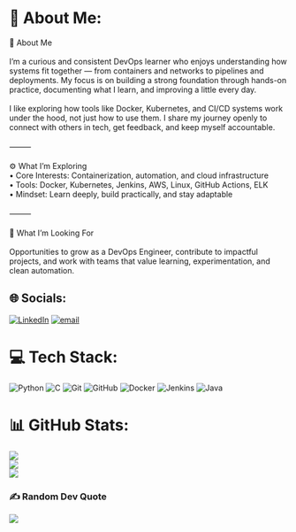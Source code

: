 # 💫 About Me:
👋 About Me<br><br>I’m a curious and consistent DevOps learner who enjoys understanding how systems fit together — from containers and networks to pipelines and deployments. My focus is on building a strong foundation through hands-on practice, documenting what I learn, and improving a little every day.<br><br>I like exploring how tools like Docker, Kubernetes, and CI/CD systems work under the hood, not just how to use them. I share my journey openly to connect with others in tech, get feedback, and keep myself accountable.<br><br>⸻<br><br>⚙️ What I’m Exploring<br>	•	Core Interests: Containerization, automation, and cloud infrastructure<br>	•	Tools: Docker, Kubernetes, Jenkins, AWS, Linux, GitHub Actions, ELK<br>	•	Mindset: Learn deeply, build practically, and stay adaptable<br><br>⸻<br><br>🎯 What I’m Looking For<br><br>Opportunities to grow as a DevOps Engineer, contribute to impactful projects, and work with teams that value learning, experimentation, and clean automation.


## 🌐 Socials:
[![LinkedIn](https://img.shields.io/badge/LinkedIn-%230077B5.svg?logo=linkedin&logoColor=white)](https://linkedin.com/in/adilk3682) [![email](https://img.shields.io/badge/Email-D14836?logo=gmail&logoColor=white)](mailto:adilk81054@gmail.com) 

# 💻 Tech Stack:
![Python](https://img.shields.io/badge/python-3670A0?style=flat-square&logo=python&logoColor=ffdd54) ![C](https://img.shields.io/badge/c-%2300599C.svg?style=flat-square&logo=c&logoColor=white) ![Git](https://img.shields.io/badge/git-%23F05033.svg?style=flat-square&logo=git&logoColor=white) ![GitHub](https://img.shields.io/badge/github-%23121011.svg?style=flat-square&logo=github&logoColor=white) ![Docker](https://img.shields.io/badge/docker-%230db7ed.svg?style=flat-square&logo=docker&logoColor=white) ![Jenkins](https://img.shields.io/badge/jenkins-%232C5263.svg?style=flat-square&logo=jenkins&logoColor=white) ![Java](https://img.shields.io/badge/java-%23ED8B00.svg?style=flat-square&logo=openjdk&logoColor=white)
# 📊 GitHub Stats:
![](https://github-readme-stats.vercel.app/api?username=adil-khan-723&theme=dark&hide_border=false&include_all_commits=false&count_private=false)<br/>
![](https://nirzak-streak-stats.vercel.app/?user=adil-khan-723&theme=dark&hide_border=false)<br/>
![](https://github-readme-stats.vercel.app/api/top-langs/?username=adil-khan-723&theme=dark&hide_border=false&include_all_commits=false&count_private=false&layout=compact)

### ✍️ Random Dev Quote
![](https://quotes-github-readme.vercel.app/api?type=vetical&theme=dark)

<!-- Proudly created with GPRM ( https://gprm.itsvg.in ) -->
